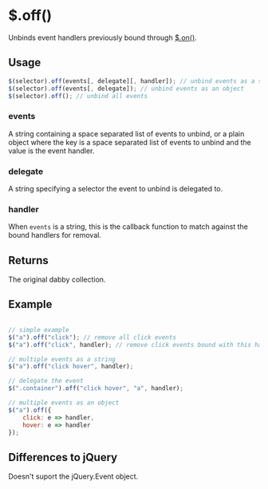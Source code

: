 # $.off()

Unbinds event handlers previously bound through [$.on()](../on/readme.md).

## Usage

```javascript
$(selector).off(events[, delegate][, handler]); // unbind events as a string
$(selector).off(events[, delegate]); // unbind events as an object
$(selector).off(); // unbind all events
```

### events

A string containing a space separated list of events to unbind, or a plain object where the key is a space separated list of events to unbind and the value is the event handler.

### delegate

A string specifying a selector the event to unbind is delegated to.

### handler

When `events` is a string, this is the callback function to match against the bound handlers for removal.

## Returns

The original dabby collection.

## Example

```javascript

// simple example
$("a").off("click"); // remove all click events
$("a").off("click", handler); // remove click events bound with this handler

// multiple events as a string
$("a").off("click hover", handler);

// delegate the event
$(".container").off("click hover", "a", handler);

// multiple events as an object
$("a").off({
	click: e => handler,
	hover: e => handler
});
```

## Differences to jQuery

Doesn't suport the jQuery.Event object.
